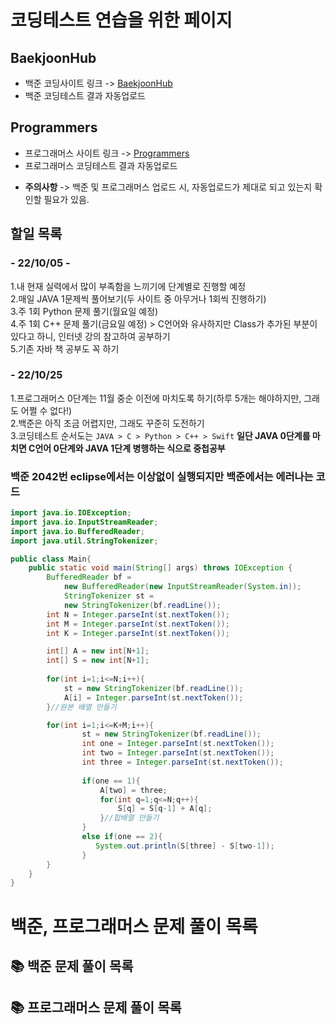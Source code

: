 # 코딩테스트 연습을 위한 페이지

## BaekjoonHub
* 백준 코딩사이트 링크 -> [BaekjoonHub](https://github.com/BaekjoonHub/BaekjoonHub)  
* 백준 코딩테스트 결과 자동업로드  
  
## Programmers
* 프로그래머스 사이트 링크 -> [Programmers](https://programmers.co.kr)  
* 프로그래머스 코딩테스트 결과 자동업로드 

- __주의사항__ -> 백준 및 프로그래머스 업로드 시, 자동업로드가 제대로 되고 있는지 확인할 필요가 있음.
  
## 할일 목록
  ### - 22/10/05 -
   1.내 현재 실력에서 많이 부족함을 느끼기에 단계별로 진행할 예정  
   2.매일 JAVA 1문제씩 풀어보기(두 사이트 중 아무거나 1회씩 진행하기)  
   3.주 1회 Python 문제 풀기(월요일 예정)  
   4.주 1회 C++ 문제 풀기(금요일 예정) > C언어와 유사하지만 Class가 추가된 부분이 있다고 하니, 인터넷 강의 참고하여 공부하기  
   5.기존 자바 책 공부도 꼭 하기  
    
  ### - 22/10/25
   1.프로그래머스 0단계는 11월 중순 이전에 마치도록 하기(하루 5개는 해야하지만, 그래도 어쩔 수 없다!)  
   2.백준은 아직 조금 어렵지만, 그래도 꾸준히 도전하기  
   3.코딩테스트 순서도는 `JAVA > C > Python > C++ > Swift` __일단 JAVA 0단계를 마치면 C언어 0단계와 JAVA 1단계 병행하는 식으로 중첩공부__

   ### 백준 2042번 eclipse에서는 이상없이 실행되지만 백준에서는 에러나는 코드
```JAVA
import java.io.IOException;
import java.io.InputStreamReader;
import java.io.BufferedReader;
import java.util.StringTokenizer;

public class Main{
    public static void main(String[] args) throws IOException {
        BufferedReader bf =
            new BufferedReader(new InputStreamReader(System.in));
            StringTokenizer st =
            new StringTokenizer(bf.readLine());
        int N = Integer.parseInt(st.nextToken());
        int M = Integer.parseInt(st.nextToken());
        int K = Integer.parseInt(st.nextToken());

        int[] A = new int[N+1];
        int[] S = new int[N+1];
           
        for(int i=1;i<=N;i++){
            st = new StringTokenizer(bf.readLine());
            A[i] = Integer.parseInt(st.nextToken());
        }//원본 배열 만들기

        for(int i=1;i<=K+M;i++){
            	st = new StringTokenizer(bf.readLine());
                int one = Integer.parseInt(st.nextToken());
                int two = Integer.parseInt(st.nextToken());
                int three = Integer.parseInt(st.nextToken());
                
                if(one == 1){
                    A[two] = three;
                    for(int q=1;q<=N;q++){
                        S[q] = S[q-1] + A[q];
                    }//합배열 만들기 
                }
                else if(one == 2){
                   System.out.println(S[three] - S[two-1]);
                }		
        }
    }
}
```


#
# 백준, 프로그래머스 문제 풀이 목록

## 📚 백준 문제 풀이 목록

## 📚 프로그래머스 문제 풀이 목록
